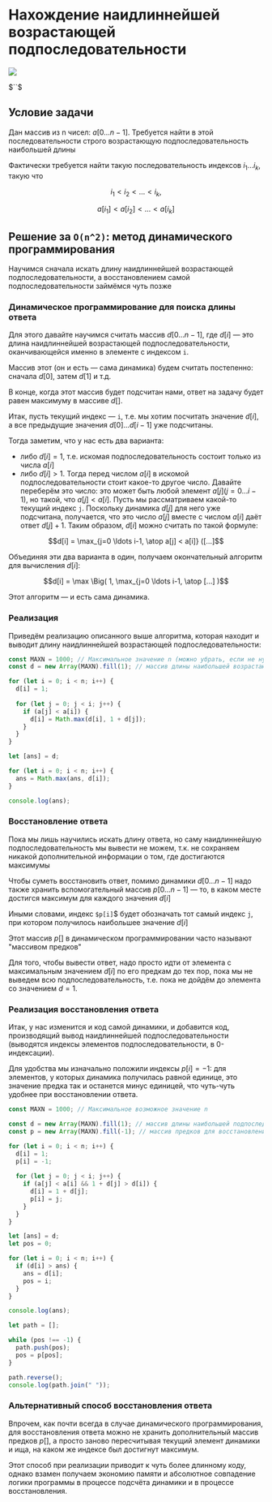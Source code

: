 # Нахождение наидлиннейшей возрастающей подпоследовательности

<img src="https://latex.codecogs.com/gif.latex?" />

$``$

## Условие задачи
Дан массив из n чисел: $`a[0 \ldots n-1]`$.
Требуется найти в этой последовательности строго возрастающую подпоследовательность наибольшей длины

Фактически требуется найти такую последовательность
индексов $`i_1 \ldots i_k`$, такую что

```math
i_1 < i_2 < \ldots < i_k,
```
```math
a[i_1] < a[i_2] < \ldots < a[i_k]
```

## Решение за `O(n^2)`: метод динамического программирования

Научимся сначала искать длину наидлиннейшей возрастающей подпоследовательности,
а восстановлением самой подпоследовательности займёмся чуть позже

### Динамическое программирование для поиска длины ответа

Для этого давайте научимся считать массив $`d[0 \ldots n-1]`$,
где $`d[i]`$ — это длина наидлиннейшей возрастающей подпоследовательности,
оканчивающейся именно в элементе с индексом `i`.

Массив этот (он и есть — сама динамика) будем считать постепенно:
сначала $`d[0]`$, затем $`d[1]`$ и т.д.

В конце, когда этот массив будет подсчитан нами, ответ на задачу будет равен максимуму в массиве $`d[]`$.

Итак, пусть текущий индекс — `i`, т.е. мы хотим посчитать значение $`d[i]`$,
а все предыдущие значения $`d[0] \ldots d[i-1]`$ уже подсчитаны.

Тогда заметим, что у нас есть два варианта:

* либо $`d[i] = 1`$, т.е. искомая подпоследовательность состоит только из числа $`a[i]`$
* либо $`d[i] > 1`$. Тогда перед числом $`a[i]`$ в искомой подпоследовательности стоит какое-то другое число. Давайте переберём это число: это может быть любой элемент $`a[j] (j = 0 \ldots i-1)`$, но такой, что $`a[j] < a[i]`$. Пусть мы рассматриваем какой-то текущий индекс `j`. Поскольку динамика $`d[j]`$ для него уже подсчитана, получается, что это число $`a[j]`$ вместе с числом $`a[i]`$ даёт ответ $`d[j] + 1`$. Таким образом, $`d[i]`$ можно считать по такой формуле:
```math
d[i] = \max_{j=0 \ldots i-1, \atop a[j] < a[i]} ([...]
```

Объединяя эти два варианта в один, получаем окончательный алгоритм для вычисления $`d[i]`$:

```math
d[i] = \max \Big( 1, \max_{j=0 \ldots i-1, \atop [...] )
```

Этот алгоритм — и есть сама динамика.

### Реализация

Приведём реализацию описанного выше алгоритма,
которая находит и выводит длину наидлиннейшей возрастающей подпоследовательности:

```js
const MAXN = 1000; // Максимальное значение n (можно убрать, если не нужно)
const d = new Array(MAXN).fill(1); // массив длины наибольшей возрастающей подпоследовательности

for (let i = 0; i < n; i++) {
  d[i] = 1;
  
  for (let j = 0; j < i; j++) {
    if (a[j] < a[i]) {
      d[i] = Math.max(d[i], 1 + d[j]);
    }
  }
}

let [ans] = d;

for (let i = 0; i < n; i++) {
  ans = Math.max(ans, d[i]);
}

console.log(ans);
```

### Восстановление ответа

Пока мы лишь научились искать длину ответа,
но саму наидлиннейшую подпоследовательность мы вывести не можем,
т.к. не сохраняем никакой дополнительной информации о том, где достигаются максимумы

Чтобы суметь восстановить ответ, помимо динамики $`d[0 \ldots n-1]`$ надо также хранить
вспомогательный массив $`p[0 \ldots n-1]`$ — то, в каком месте достигся максимум
для каждого значения $`d[i]`$

Иными словами, индекс `$p[i]`$ будет обозначать тот самый индекс `j`,
при котором получилось наибольшее значение $`d[i]`$

Этот массив $`p[]`$ в динамическом программировании часто называют "массивом предков"

Для того, чтобы вывести ответ, надо просто идти от элемента с максимальным
значением $`d[i]`$ по его предкам до тех пор, пока мы не выведем всю подпоследовательность,
т.е. пока не дойдём до элемента со значением $`d = 1`$.

### Реализация восстановления ответа

Итак, у нас изменится и код самой динамики, и добавится код, производящий вывод
наидлиннейшей подпоследовательности (выводятся индексы элементов подпоследовательности, в 0-индексации).

Для удобства мы изначально положили индексы $`p[i] = -1`$: для элементов, у которых динамика
получилась равной единице, это значение предка так и останется
минус единицей, что чуть-чуть удобнее при восстановлении ответа.

```js
const MAXN = 1000; // Максимальное возможное значение n

const d = new Array(MAXN).fill(1); // массив длины наибольшей подпоследовательности
const p = new Array(MAXN).fill(-1); // массив предков для восстановления пути

for (let i = 0; i < n; i++) {
  d[i] = 1;
  p[i] = -1;
  
  for (let j = 0; j < i; j++) {
    if (a[j] < a[i] && 1 + d[j] > d[i]) {
      d[i] = 1 + d[j];
      p[i] = j;
    }
  }
}

let [ans] = d;
let pos = 0;

for (let i = 0; i < n; i++) {
  if (d[i] > ans) {
    ans = d[i];
    pos = i;
  }
}

console.log(ans);

let path = [];

while (pos !== -1) {
  path.push(pos);
  pos = p[pos];
}

path.reverse();
console.log(path.join(" "));
```

### Альтернативный способ восстановления ответа

Впрочем, как почти всегда в случае динамического программирования,
для восстановления ответа можно не хранить дополнительный
массив предков $`p[]`$, а просто заново пересчитывая текущий элемент
динамики и ища, на каком же индексе был достигнут максимум.

Этот способ при реализации приводит к чуть более длинному коду,
однако взамен получаем экономию памяти и абсолютное совпадение
логики программы в процессе подсчёта динамики и в процессе восстановления.
